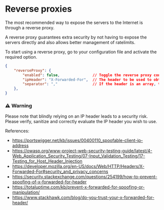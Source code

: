 # Reverse proxies

The most recommended way to expose the servers to the Internet is through a reverse proxy.

A reverse proxy guarantees extra security by not having to expose the servers directly and also allows better management of ratelimits.

To start using a reverse proxy, go to your configuration file and activate the required option.

```json
{
	"reverseProxy": {
		"enabled": false,				// Toggle the reverse proxy config.
		"ipHeader": "X-Forwarded-For",	// The header to be used to obtain the real IP of the user
		"separator": ","				// If the header is an array, this delimiter will be used to separate the IP addresses
	},
}
```

### ⚠️ Warning

Please note that blindly relying on an IP header leads to a security risk. Please verify, sanitize and correctly evaluate the IP header you wish to use.

References:
- https://portswigger.net/kb/issues/00400110_spoofable-client-ip-address
- https://owasp.org/www-project-web-security-testing-guide/latest/4-Web_Application_Security_Testing/07-Input_Validation_Testing/17-Testing_for_Host_Header_Injection
- https://developer.mozilla.org/en-US/docs/Web/HTTP/Headers/X-Forwarded-For#security_and_privacy_concerns
- https://security.stackexchange.com/questions/254199/how-to-prevent-spoofing-of-x-forwarded-for-header
- https://totaluptime.com/kb/prevent-x-forwarded-for-spoofing-or-manipulation/
- https://www.stackhawk.com/blog/do-you-trust-your-x-forwarded-for-header/